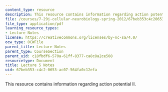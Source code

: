 ```yaml
---
content_type: resource
description: This resource contains information regarding action potential II.
file: /courses/7-29j-cellular-neurobiology-spring-2012/67beb353c4c20653ac07564fa0c12efa_MIT7_29JS12_lecture5.pdf
file_type: application/pdf
learning_resource_types:
- Lecture Notes
license: https://creativecommons.org/licenses/by-nc-sa/4.0/
ocw_type: OCWFile
parent_title: Lecture Notes
parent_type: CourseSection
parent_uid: c18fbdf6-570a-61ff-8377-ca8c8a2ce508
resourcetype: Document
title: Lecture 5 Notes
uid: 67beb353-c4c2-0653-ac07-564fa0c12efa
---
```

This resource contains information regarding action potential II.